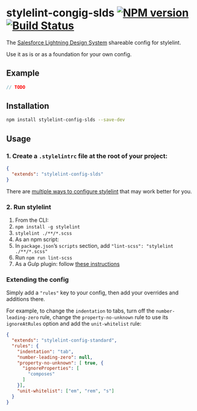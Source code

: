 # stylelint-congig-slds [![NPM version](http://img.shields.io/npm/v/stylelint-config-standard.svg)](https://www.npmjs.org/package/stylelint-config-slds) [![Build Status](https://travis-ci.org/salesforce-ux/stylelint-config-slds.svg?branch=master)](https://travis-ci.org/salesforce-ux/stylelint-config-slds)

The [Salesforce Lightning Design System](https://www.lightningdesignsystem.com) shareable config for stylelint.

Use it as is or as a foundation for your own config.

## Example

```scss
// TODO
```

## Installation

```bash
npm install stylelint-config-slds --save-dev
```

## Usage

### 1. Create a `.stylelintrc` file at the root of your project:

```json
{
  "extends": "stylelint-config-slds"
}
```

There are [multiple ways to configure stylelint](https://stylelint.io/user-guide/configuration/) that may work better for you.

### 2. Run stylelint

1. From the CLI:
  1. `npm install -g stylelint`
  1. `stylelint ./**/*.scss`
1. As an npm script:
  1. In `package.json`’s `scripts` section, add `"lint-scss": "stylelint ./**/*.scss"`
  1. Run `npm run lint-scss`
1. As a Gulp plugin: follow [these instructions](https://github.com/olegskl/gulp-stylelint)

### Extending the config

Simply add a `"rules"` key to your config, then add your overrides and additions there.

For example, to change the `indentation` to tabs, turn off the `number-leading-zero` rule, change the `property-no-unknown` rule to use its `ignoreAtRules` option and add the `unit-whitelist` rule:

```json
{
  "extends": "stylelint-config-standard",
  "rules": {
    "indentation": "tab",
    "number-leading-zero": null,
    "property-no-unknown": [ true, {
      "ignoreProperties": [
        "composes"
      ]
    }],
    "unit-whitelist": ["em", "rem", "s"]
  }
}
```
